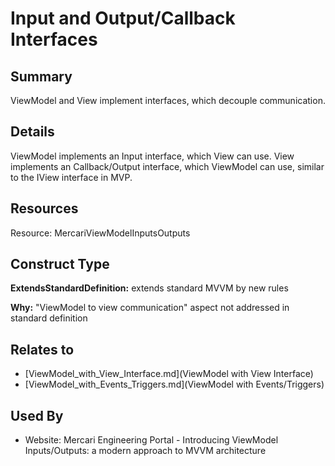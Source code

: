 # Input and Output/Callback Interfaces

## Summary
ViewModel and View implement interfaces, which decouple communication.

## Details
ViewModel implements an Input interface, which View can use.
View implements an Callback/Output interface, which ViewModel can use, similar to the IView interface in MVP.

## Resources
Resource: MercariViewModelInputsOutputs


## Construct Type

**ExtendsStandardDefinition:** extends standard MVVM by new rules

**Why:** "ViewModel to view communication" aspect not addressed in standard definition



## Relates to

* [ViewModel_with_View_Interface.md](ViewModel with View Interface)
* [ViewModel_with_Events_Triggers.md](ViewModel with Events/Triggers)

## Used By
* Website: Mercari Engineering Portal - Introducing ViewModel Inputs/Outputs: a modern approach to MVVM architecture

